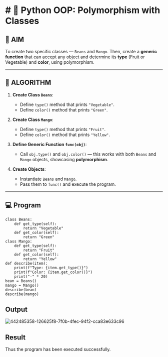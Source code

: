 # # 🐍 Python OOP: Polymorphism with Classes

## 🎯 AIM

To create two specific classes — `Beans` and `Mango`. Then, create a **generic function** that can accept any object and determine its **type** (Fruit or Vegetable) and **color**, using polymorphism.

---

## 🧠 ALGORITHM

1. **Create Class `Beans`**:
   - Define `type()` method that prints `"Vegetable"`.
   - Define `color()` method that prints `"Green"`.

2. **Create Class `Mango`**:
   - Define `type()` method that prints `"Fruit"`.
   - Define `color()` method that prints `"Yellow"`.

3. **Define Generic Function `func(obj)`**:
   - Call `obj.type()` and `obj.color()` — this works with both `Beans` and `Mango` objects, showcasing **polymorphism**.

4. **Create Objects**:
   - Instantiate `Beans` and `Mango`.
   - Pass them to `func()` and execute the program.

---

## 💻 Program
```
class Beans:
    def get_type(self):
        return "Vegetable"
    def get_color(self):
        return "Green"
class Mango:
    def get_type(self):
        return "Fruit"
    def get_color(self):
        return "Yellow"
def describe(item):
    print(f"Type: {item.get_type()}")
    print(f"Color: {item.get_color()}")
    print("-" * 20)
bean = Beans()
mango = Mango()
describe(bean)
describe(mango)
```
## Output
![442485358-126625f8-7f0b-4fec-94f2-cca83e633c96](https://github.com/user-attachments/assets/c2e5e90f-e4ec-4fd3-9fac-9186089b8a32)

## Result
Thus the program has been executed successfully.
